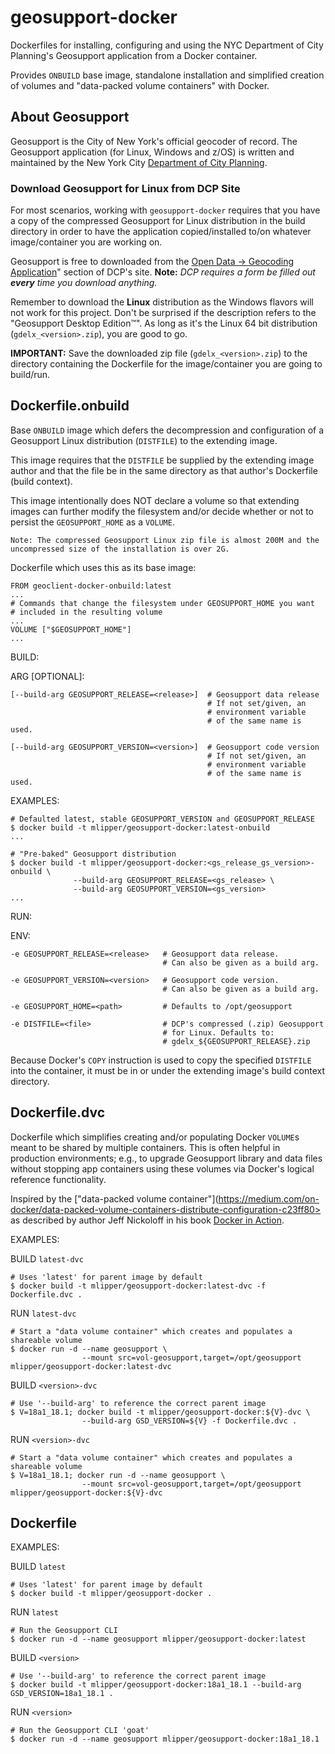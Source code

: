 # geosupport-docker

Dockerfiles for installing, configuring and using the NYC Department of City Planning's Geosupport application from a Docker container.

Provides `ONBUILD` base image, standalone installation and simplified creation of volumes and "data-packed volume containers" with Docker.

## About Geosupport

Geosupport is the City of New York's official geocoder of record. The Geosupport application (for Linux, Windows and z/OS) is written and maintained by the New York City [Department of City Planning](http://www1.nyc.gov/site/planning/index.page).

### Download Geosupport for Linux from DCP Site

For most scenarios, working with `geosupport-docker` requires that you have a copy of the compressed Geosupport for Linux distribution in the build directory in order to have the application copied/installed to/on whatever image/container you are working on.

Geosupport is free to downloaded from the [Open Data -> Geocoding Application](http://www1.nyc.gov/site/planning/data-maps/open-data.page#geocoding_application)" section of DCP's site. **Note:** *DCP requires a form be filled out **every** time you download anything.*

Remember to download the **Linux** distribution as the Windows flavors will not work for this project. Don't be surprised if the description refers to the "Geosupport Desktop Edition&trade;". As long as it's the Linux 64 bit distribution (`gdelx_<version>.zip`), you are good to go.

**IMPORTANT:** Save the downloaded zip file (`gdelx_<version>.zip`) to the directory containing the Dockerfile for the image/container you are going to build/run.

## Dockerfile.onbuild

Base `ONBUILD` image which defers the decompression and configuration of a Geosupport Linux distribution (`DISTFILE`) to the extending image.

This image requires that the `DISTFILE` be supplied by the extending image author and that the file be in the same directory as that author's Dockerfile (build context).

This image intentionally does NOT declare a volume so that extending images can further modify the filesystem and/or decide whether or not to persist the `GEOSUPPORT_HOME` as a `VOLUME`.

    Note: The compressed Geosupport Linux zip file is almost 200M and the uncompressed size of the installation is over 2G.

Dockerfile which uses this as its base image:

    FROM geoclient-docker-onbuild:latest
    ...
    # Commands that change the filesystem under GEOSUPPORT_HOME you want
    # included in the resulting volume
    ...
    VOLUME ["$GEOSUPPORT_HOME"]
    ...

BUILD:

  ARG [OPTIONAL]:

    [--build-arg GEOSUPPORT_RELEASE=<release>]  # Geosupport data release
                                                # If not set/given, an
                                                # environment variable
                                                # of the same name is used.

    [--build-arg GEOSUPPORT_VERSION=<version>]  # Geosupport code version
                                                # If not set/given, an
                                                # environment variable
                                                # of the same name is used.

  EXAMPLES:

    # Defaulted latest, stable GEOSUPPORT_VERSION and GEOSUPPORT_RELEASE
    $ docker build -t mlipper/geosupport-docker:latest-onbuild
    ...

    # "Pre-baked" Geosupport distribution
    $ docker build -t mlipper/geosupport-docker:<gs_release_gs_version>-onbuild \
                  --build-arg GEOSUPPORT_RELEASE=<gs_release> \
                  --build-arg GEOSUPPORT_VERSION=<gs_version>
    ...
RUN:

  ENV:

    -e GEOSUPPORT_RELEASE=<release>   # Geosupport data release.
                                      # Can also be given as a build arg.

    -e GEOSUPPORT_VERSION=<version>   # Geosupport code version.
                                      # Can also be given as a build arg.

    -e GEOSUPPORT_HOME=<path>         # Defaults to /opt/geosupport

    -e DISTFILE=<file>                # DCP's compressed (.zip) Geosupport
                                      # for Linux. Defaults to:
                                      # gdelx_${GEOSUPPORT_RELEASE}.zip

Because Docker's `COPY` instruction is used to copy the specified `DISTFILE` into the container, it must be in or under the extending image's build context directory.

## Dockerfile.dvc

Dockerfile which simplifies creating and/or populating Docker `VOLUME`s meant to be shared by multiple containers. This is often helpful in production environments; e.g., to upgrade Geosupport library and data files without stopping app containers using these volumes via Docker's logical reference functionality.

Inspired by the ["data-packed volume container"](https://medium.com/on-docker/data-packed-volume-containers-distribute-configuration-c23ff80> as described by author Jeff Nickoloff in his book [Docker in Action](https://www.manning.com/books/docker-in-action).

EXAMPLES:

  BUILD `latest-dvc`

    # Uses 'latest' for parent image by default
    $ docker build -t mlipper/geosupport-docker:latest-dvc -f Dockerfile.dvc .

  RUN `latest-dvc`

    # Start a "data volume container" which creates and populates a shareable volume
    $ docker run -d --name geosupport \
                    --mount src=vol-geosupport,target=/opt/geosupport mlipper/geosupport-docker:latest-dvc

  BUILD `<version>-dvc`

    # Use '--build-arg' to reference the correct parent image
    $ V=18a1_18.1; docker build -t mlipper/geosupport-docker:${V}-dvc \
                    --build-arg GSD_VERSION=${V} -f Dockerfile.dvc .

  RUN `<version>-dvc`

    # Start a "data volume container" which creates and populates a shareable volume
    $ V=18a1_18.1; docker run -d --name geosupport \
                    --mount src=vol-geosupport,target=/opt/geosupport mlipper/geosupport-docker:${V}-dvc

## Dockerfile

EXAMPLES:

  BUILD `latest`

    # Uses 'latest' for parent image by default
    $ docker build -t mlipper/geosupport-docker .

  RUN `latest`

    # Run the Geosupport CLI
    $ docker run -d --name geosupport mlipper/geosupport-docker:latest

  BUILD `<version>`

    # Use '--build-arg' to reference the correct parent image
    $ docker build -t mlipper/geosupport-docker:18a1_18.1 --build-arg GSD_VERSION=18a1_18.1 .

  RUN `<version>`

    # Run the Geosupport CLI 'goat'
    $ docker run -d --name geosupport mlipper/geosupport-docker:18a1_18.1

